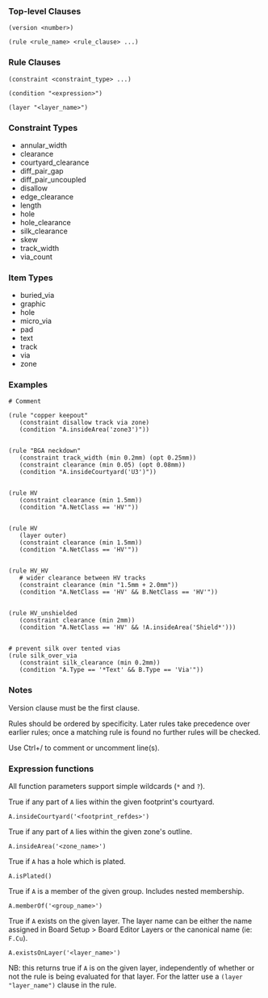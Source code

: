 ### Top-level Clauses

    (version <number>)

    (rule <rule_name> <rule_clause> ...)


### Rule Clauses

    (constraint <constraint_type> ...)

    (condition "<expression>")

    (layer "<layer_name>")


### Constraint Types

 * annular_width
 * clearance
 * courtyard_clearance
 * diff_pair_gap
 * diff_pair_uncoupled
 * disallow
 * edge_clearance
 * length
 * hole
 * hole_clearance
 * silk_clearance
 * skew
 * track_width
 * via_count


### Item Types

 * buried_via
 * graphic
 * hole
 * micro_via
 * pad
 * text
 * track
 * via
 * zone


### Examples

    # Comment
    
    (rule "copper keepout"
       (constraint disallow track via zone)
       (condition "A.insideArea('zone3')"))


    (rule "BGA neckdown"
       (constraint track_width (min 0.2mm) (opt 0.25mm))
       (constraint clearance (min 0.05) (opt 0.08mm))
       (condition "A.insideCourtyard('U3')"))


    (rule HV
       (constraint clearance (min 1.5mm))
       (condition "A.NetClass == 'HV'"))


    (rule HV
       (layer outer)
       (constraint clearance (min 1.5mm))
       (condition "A.NetClass == 'HV'"))


    (rule HV_HV
       # wider clearance between HV tracks
       (constraint clearance (min "1.5mm + 2.0mm"))
       (condition "A.NetClass == 'HV' && B.NetClass == 'HV'"))


    (rule HV_unshielded
       (constraint clearance (min 2mm))
       (condition "A.NetClass == 'HV' && !A.insideArea('Shield*')))


    # prevent silk over tented vias
    (rule silk_over_via
       (constraint silk_clearance (min 0.2mm))
       (condition "A.Type == '*Text' && B.Type == 'Via'"))

### Notes

Version clause must be the first clause.

Rules should be ordered by specificity.  Later rules take
precedence over earlier rules; once a matching rule is found
no further rules will be checked.

Use Ctrl+/ to comment or uncomment line(s).



### Expression functions

All function parameters support simple wildcards (`*` and `?`).

True if any part of `A` lies within the given footprint's courtyard.

    A.insideCourtyard('<footprint_refdes>')


True if any part of `A` lies within the given zone's outline.

    A.insideArea('<zone_name>')


True if `A` has a hole which is plated.

    A.isPlated()


True if `A` is a member of the given group. Includes nested membership.

    A.memberOf('<group_name>')


True if `A` exists on the given layer.  The layer name can be
either the name assigned in Board Setup > Board Editor Layers or
the canonical name (ie: `F.Cu`).

    A.existsOnLayer('<layer_name>')

NB: this returns true if `A` is on the given layer, independently
of whether or not the rule is being evaluated for that layer.
For the latter use a `(layer "layer_name")` clause in the rule.
